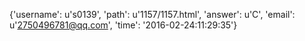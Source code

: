 {'username': u's0139', 'path': u'1157/1157.html', 'answer': u'C', 'email': u'2750496781@qq.com', 'time': '2016-02-24:11:29:35'}